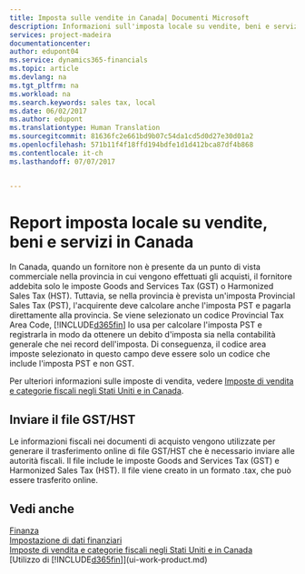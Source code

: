 ```yaml
---
title: Imposta sulle vendite in Canada| Documenti Microsoft
description: Informazioni sull'imposta locale su vendite, beni e servizi in Canada.
services: project-madeira
documentationcenter: 
author: edupont04
ms.service: dynamics365-financials
ms.topic: article
ms.devlang: na
ms.tgt_pltfrm: na
ms.workload: na
ms.search.keywords: sales tax, local
ms.date: 06/02/2017
ms.author: edupont
ms.translationtype: Human Translation
ms.sourcegitcommit: 81636fc2e661bd9b07c54da1cd5d0d27e30d01a2
ms.openlocfilehash: 571b11f4f18ffd194bdfe1d1d412bca87df4b868
ms.contentlocale: it-ch
ms.lasthandoff: 07/07/2017


---
```

# <a name="reporting-sales-tax-and-goodsservices-tax-in-canada"></a>Report imposta locale su vendite, beni e servizi in Canada
In Canada, quando un fornitore non è presente da un punto di vista commerciale nella provincia in cui vengono effettuati gli acquisti, il fornitore addebita solo le imposte Goods and Services Tax (GST) o Harmonized Sales Tax (HST). Tuttavia, se nella provincia è prevista un'imposta Provincial Sales Tax (PST), l'acquirente deve calcolare anche l'imposta PST e pagarla direttamente alla provincia. Se viene selezionato un codice Provincial Tax Area Code, [!INCLUDE[d365fin](includes/d365fin_md.md)] lo usa per calcolare l'imposta PST e registrarla in modo da ottenere un debito d'imposta sia nella contabilità generale che nei record dell'imposta. Di conseguenza, il codice area imposte selezionato in questo campo deve essere solo un codice che include l'imposta PST e non GST.  

Per ulteriori informazioni sulle imposte di vendita, vedere [Imposte di vendita e categorie fiscali negli Stati Uniti e in Canada](us-finance-sales-tax.md).  

## <a name="submitting-the-gsthst-file"></a>Inviare il file GST/HST
Le informazioni fiscali nei documenti di acquisto vengono utilizzate per generare il trasferimento online di file GST/HST che è necessario inviare alle autorità fiscali. Il file include le imposte Goods and Services Tax (GST) e Harmonized Sales Tax (HST). Il file viene creato in un formato .tax, che può essere trasferito online.  

## <a name="see-also"></a>Vedi anche
[Finanza](finance.md)  
[Impostazione di dati finanziari](finance-setup-finance.md)  
[Imposte di vendita e categorie fiscali negli Stati Uniti e in Canada](us-finance-sales-tax.md)  
[Utilizzo di [!INCLUDE[d365fin](includes/d365fin_md.md)]](ui-work-product.md)

